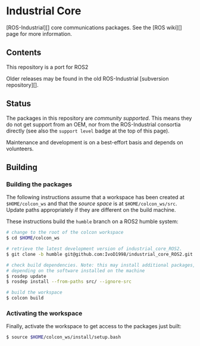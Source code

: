 # Industrial Core
[ROS-Industrial][] core communications packages. See the [ROS wiki][] page for more information.


## Contents
This repository is a port for ROS2 

Older releases may be found in the old ROS-Industrial [subversion repository][].


## Status

The packages in this repository are *community supported*.
This means they do not get support from an OEM, nor from the ROS-Industrial consortia directly (see also the `support level` badge at the top of this page).

Maintenance and development is on a best-effort basis and depends on volunteers.

## Building

### Building the packages

The following instructions assume that a workspace has been created at `$HOME/colcon_ws` and that the *source space* is at `$HOME/colcon_ws/src`. Update paths appropriately if they are different on the build machine.

These instructions build the `humble` branch on a ROS2 humble system:

```bash
# change to the root of the colcon workspace
$ cd $HOME/colcon_ws

# retrieve the latest development version of industrial_core_ROS2. 
$ git clone -b humble git@github.com:IvoD1998/industrial_core_ROS2.git src/industrial_core_ROS2

# check build dependencies. Note: this may install additional packages,
# depending on the software installed on the machine
$ rosdep update
$ rosdep install --from-paths src/ --ignore-src

# build the workspace
$ colcon build
```

### Activating the workspace

Finally, activate the workspace to get access to the packages just built:

```bash
$ source $HOME/colcon_ws/install/setup.bash
```



